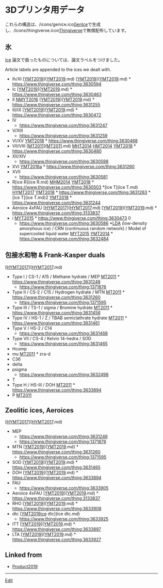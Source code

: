 # 3Dプリンタ用データ

[](https://gyazo.com/936aabbe84fa478443890bae6d78a875)

これらの構造は、/icons/genice.ico[GenIce](GenIce.md)で生成し、/icons/thingiverse.icon[Thingiverse](https://thingiverse.com)で無償配布しています。





## 氷

[ice](ice.md) 
論文で扱ったものについては、論文ラベルをつけました。

Article labels are appended to the ices we dealt with.


* Ih/XI [[YMT2019](YMT2019.md)]([YMT2019](YMT2019.md).md) [[YMT2019](YMT2019.md)]([YMT2019](YMT2019.md).md)   * https://www.thingiverse.com/thing:3630594
* Ic [[YMT2019](YMT2019.md)]([YMT2019](YMT2019.md).md)   * https://www.thingiverse.com/thing:3630463
* II [NMYT2016](NMYT2016.md) [[YMT2019](YMT2019.md)]([YMT2019](YMT2019.md).md)   * https://www.thingiverse.com/thing:3631255
* III/IX [[YMT2019](YMT2019.md)]([YMT2019](YMT2019.md).md)   * https://www.thingiverse.com/thing:3630472
* IV
  * https://www.thingiverse.com/thing:3631247
* V/XIII
  * https://www.thingiverse.com/thing:3631259
* VI/XV [YMT2018](YMT2018.md)   * https://www.thingiverse.com/thing:3630468
* VII/VIII [[MT2011](MT2011.md)]([MT2011](MT2011.md).md) [MHT2014](MHT2014.md) [HMT2014](HMT2014.md) [YMT2018](YMT2018.md)   * https://www.thingiverse.com/thing:3630480
* XII/XIV
  * https://www.thingiverse.com/thing:3630598
* XVI [YMT2016a](YMT2016a.md)   * https://www.thingiverse.com/thing:3631260
* XVII
  * https://www.thingiverse.com/thing:3630581
* R[ice R](ice R.md)  [MHM2014](MHM2014.md) [YMT2018](YMT2018.md)   * https://www.thingiverse.com/thing:3630503
*[ice T](ice T.md) [HYMT2017](HYMT2017.md) [YMT2018](YMT2018.md)   * https://www.thingiverse.com/thing:3631263
*[ice T](ice T.md)2  [YMT2018](YMT2018.md)   * https://www.thingiverse.com/thing:3631244
* Aeroice 4xFAU [[HYMT2017](HYMT2017.md)]([HYMT2017](HYMT2017.md).md) [[YMT2019](YMT2019.md)]([YMT2019](YMT2019.md).md)   * https://www.thingiverse.com/thing:3133837
* i  [MYT2015](MYT2015.md)   * https://www.thingiverse.com/thing:3630473
0 
  * https://www.thingiverse.com/thing:3630586
*[LDA](LDA.md) (low-density amorphous ice) / CRN (continuous random network) / Model of supercooled liquid water [MYT2015](MYT2015.md) [YMT2014](YMT2014.md)   * https://www.thingiverse.com/thing:3632484



## 包接水和物 & Frank-Kasper duals

[[HYMT2017](HYMT2017.md)]([HYMT2017](HYMT2017.md).md) 

* Type I / CS-1 / A15 / Methane hydrate / MEP [MT2011](MT2011.md)   * https://www.thingiverse.com/thing:3631248
  * https://www.thingiverse.com/thing:1371876
* Type II / CS-2 / C15 / Hydrogen hydrate / MTN [MT2011](MT2011.md)   * https://www.thingiverse.com/thing:3631260 
  * https://www.thingiverse.com/thing:1371595
* Type III / TS-1 / sigma / Bromine hydrate  [MT2011](MT2011.md)   * https://www.thingiverse.com/thing:3631456
* Type IV / HS-1 / Z / TBAB semiclathrate hydrate [MT2011](MT2011.md)   * https://www.thingiverse.com/thing:3631461
* Type V / HS-2 / C14
  * https://www.thingiverse.com/thing:3631468
* Type VII / CS-4 / Kelvin 14-hedra / SOD
  * https://www.thingiverse.com/thing:3631465
* Hcomp
* mu [MT2011](MT2011.md) * zra-d
* C36
* delta
* psigma
  * https://www.thingiverse.com/thing:3632498
* T
* Type H / HS-III / DOH  [MT2011](MT2011.md)   * https://www.thingiverse.com/thing:3633894
* P  [MT2011](MT2011.md) 


## Zeolitic ices, Aeroices

[[HYMT2017](HYMT2017.md)]([HYMT2017](HYMT2017.md).md) 

* MEP
  * https://www.thingiverse.com/thing:3631248
  * https://www.thingiverse.com/thing:1371876
* MTN [[YMT2019](YMT2019.md)]([YMT2019](YMT2019.md).md)   * https://www.thingiverse.com/thing:3631260 
  * https://www.thingiverse.com/thing:1371595
* SOD [[YMT2019](YMT2019.md)]([YMT2019](YMT2019.md).md)   * https://www.thingiverse.com/thing:3631465
* DOH [[YMT2019](YMT2019.md)]([YMT2019](YMT2019.md).md)   * https://www.thingiverse.com/thing:3633894
* FAU
  * https://www.thingiverse.com/thing:3633905
* Aeroice 4xFAU [[YMT2019](YMT2019.md)]([YMT2019](YMT2019.md).md)   * https://www.thingiverse.com/thing:3133837
* RHO [[YMT2019](YMT2019.md)]([YMT2019](YMT2019.md).md)   * https://www.thingiverse.com/thing:3633908
* dtc [[YMT2019](YMT2019.md)[ice]([YMT2019](YMT2019.md)[ice.md) dtc](ice dtc.md)
  * https://www.thingiverse.com/thing:3633925
* ITT [[YMT2019](YMT2019.md)]([YMT2019](YMT2019.md).md)   * https://www.thingiverse.com/thing:3633897
* LTA [[YMT2019](YMT2019.md)]([YMT2019](YMT2019.md).md)   * https://www.thingiverse.com/thing:3633927





## Linked from

* [Product2019](Product2019.md)


----
[Edit](https://github.com/vitroid/vitroid.github.io/edit/master/MD/3Dプリンタ用データ.md)
